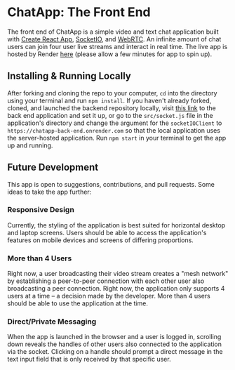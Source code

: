 # ChatApp: The Front End

The front end of ChatApp is a simple video and text chat application built with [Create React App](https://github.com/facebook/create-react-app), [SocketIO](https://github.com/socketio/socket.io), and [WebRTC](https://github.com/webrtc). An infinite amount of chat users can join four user live streams and interact in real time. The live app is hosted by Render [here](https://chatapp-front-end-zfdy.onrender.com) (please allow a few minutes for app to spin up).

## Installing & Running Locally

After forking and cloning the repo to your computer, `cd` into the directory using your terminal and run `npm install`. If you haven't already forked, cloned, and launched the backend repository locally, visit [this link](https://github.com/critsmet/chatapp-back-end) to the back end application and set it up, or go to the `src/socket.js` file in the application's directory and change the argument for the `socketIOClient` to `https://chatapp-back-end.onrender.com` so that the local application uses the server-hosted application. Run `npm start` in your terminal to get the app up and running.

## Future Development

This app is open to suggestions, contributions, and pull requests. Some ideas to take the app further:

### Responsive Design

Currently, the styling of the application is best suited for horizontal desktop and laptop screens. Users should be able to access the application's features on mobile devices and screens of differing proportions.

### More than 4 Users

Right now, a user broadcasting their video stream creates a "mesh network" by establishing a peer-to-peer connection with each other user also broadcasting a peer connection. Right now, the application only supports 4 users at a time – a decision made by the developer. More than 4 users should be able to use the application at the time.

### Direct/Private Messaging

When the app is launched in the browser and a user is logged in, scrolling down reveals the handles of other users also connected to the application via the socket. Clicking on a handle should prompt a direct message in the text input field that is only received by that specific user.
